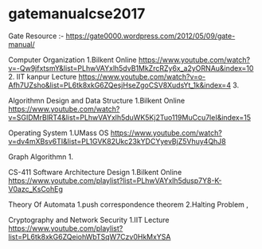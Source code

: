 # gatemanualcse2017
Gate Resource :-
https://gate0000.wordpress.com/2012/05/09/gate-manual/

Computer Organization
1.Bilkent Online
https://www.youtube.com/watch?v=-Qw9jfxtsmY&list=PLhwVAYxlh5dvB1MkZrcRZy6x_a2yORNAu&index=10
2. IIT kanpur Lecture
https://www.youtube.com/watch?v=o-Afh7UZsho&list=PL6tk8xkG6ZQesjHseZgoCSV8XudsYt_1k&index=4
3.

Algorithmn Design and Data Structure
1.Bilkent Online
https://www.youtube.com/watch?v=SGIDMrBlRT4&list=PLhwVAYxlh5duWK5Kj2Tuo119MuCcu7leI&index=15

Operating System
1.UMass OS
https://www.youtube.com/watch?v=dv4mXBsv6TI&list=PL1GVK82Ukc23kYDCYyevBjZ5Vhuy4QhJ8

Graph Algorithmn
1.

CS-411 Software Architecture Design
1.Bilkent Online
https://www.youtube.com/playlist?list=PLhwVAYxlh5dusp7Y8-K-V0azc_KsCohEg


Theory Of Automata
1.push correspondence theorem
2.Halting Problem ,



Cryptography and Network Security
1.IIT Lecture
https://www.youtube.com/playlist?list=PL6tk8xkG6ZQeiohWbTSqW7Czv0HkMxYSA
